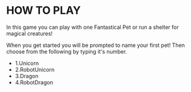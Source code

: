 # HOW TO PLAY

In this game you can play with one Fantastical Pet or run a shelter for magical creatures!

When you get started you will be prompted to name your first pet!
Then choose from the following by typing it's number.
+ 1.Unicorn
+ 2.RobotUnicorn
+ 3.Dragon
+ 4.RobotDragon